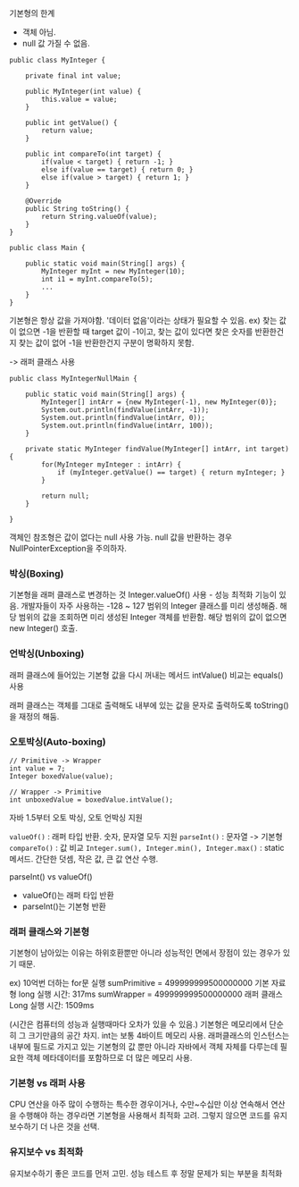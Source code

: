 기본형의 한계
- 객체 아님.
- null 값 가질 수 없음.

```
public class MyInteger {

	private final int value;

	public MyInteger(int value) {
		this.value = value;	
	}

	public int getValue() {
		return value;
	}

	public int compareTo(int target) {
		if(value < target) { return -1; }
		else if(value == target) { return 0; }
		else if(value > target) { return 1; }
	}

	@Override
	public String toString() {
		return String.valueOf(value);
	}
}

public class Main {

	public static void main(String[] args) {
		MyInteger myInt = new MyInteger(10);
		int i1 = myInt.compareTo(5);
		...
	}
}
```


기본형은 항상 값을 가져야함.
'데이터 없음'이라는 상태가 필요할 수 있음.
ex) 찾는 값이 없으면 -1을 반환할 때 target 값이 -1이고, 찾는 값이 있다면 찾은 숫자를 반환한건지 찾는 값이 없어 -1을 반환한건지 구분이 명확하지 못함.

-> 래퍼 클래스 사용

```
public class MyIntegerNullMain {

	public static void main(String[] args) {
		MyInteger[] intArr = {new MyInteger(-1), new MyInteger(0)};
		System.out.println(findValue(intArr, -1));
		System.out.println(findValue(intArr, 0));
		System.out.println(findValue(intArr, 100));
	}

	private static MyInteger findValue(MyInteger[] intArr, int target) {
		for(MyInteger myInteger : intArr) {
			if (myInteger.getValue() == target) { return myInteger; }
		}

		return null;
	}

}
```

객체인 참조형은 값이 없다는 null 사용 가능.
null 값을 반환하는 경우 NullPointerException을 주의하자.
### 박싱(Boxing)
기본형을 래퍼 클래스로 변경하는 것
Integer.valueOf() 사용 - 성능 최적화 기능이 있음. 개발자들이 자주 사용하는 -128 ~ 127 범위의 Integer 클래스를 미리 생성해줌. 해당 범위의 값을 조회하면 미리 생성된 Integer 객체를 반환함. 해당 범위의 값이 없으면 new Integer() 호출.

### 언박싱(Unboxing)
래퍼 클래스에 들어있는 기본형 값을 다시 꺼내는 메서드
intValue()
비교는 equals() 사용

래퍼 클래스는 객체를 그대로 출력해도 내부에 있는 값을 문자로 출력하도록 toString()을 재정의 해둠.

### 오토박싱(Auto-boxing)
```
// Primitive -> Wrapper
int value = 7;
Integer boxedValue(value);

// Wrapper -> Primitive
int unboxedValue = boxedValue.intValue();
```

자바 1.5부터 오토 박싱, 오토 언박싱 지원


`valueOf()` : 래퍼 타입 반환. 숫자, 문자열 모두 지원
`parseInt()` : 문자열 -> 기본형
`compareTo()` : 값 비교
`Integer.sum(), Integer.min(), Integer.max()` : static 메서드. 간단한 덧셈, 작은 값, 큰 값 연산 수행.

parseInt() vs valueOf()
- valueOf()는 래퍼 타입 반환
- parseInt()는 기본형 반환

### 래퍼 클래스와 기본형
기본형이 남아있는 이유는 하위호환뿐만 아니라 성능적인 면에서 장점이 있는 경우가 있기 때문.

ex) 10억번 더하는 for문 실행
sumPrimitive = 499999999500000000
기본 자료형 long 실행 시간: 317ms
sumWrapper = 499999999500000000
래퍼 클래스 Long 실행 시간: 1509ms

(시간은 컴퓨터의 성능과 실행때마다 오차가 있을 수 있음.)
기본형은 메모리에서 단순히 그 크기만큼의 공간 차지. int는 보통 4바이트 메모리 사용.
래퍼클래스의 인스턴스는 내부에 필드로 가지고 있는 기본형의 값 뿐만 아니라 자바에서 객체 자체를 다루는데 필요한 객체 메타데이터를 포함하므로 더 많은 메모리 사용.

### 기본형 vs 래퍼 사용
CPU 연산을 아주 많이 수행하는 특수한 경우이거나, 수만~수십만 이상 연속해서 연산을 수행해야 하는 경우라면 기본형을 사용해서 최적화 고려.
그렇지 않으면 코드를 유지보수하기 더 나은 것을 선택.

### 유지보수 vs 최적화
유지보수하기 좋은 코드를 먼저 고민.
성능 테스트 후 정말 문제가 되는 부분을 최적화





